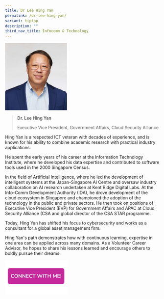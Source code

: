 ```yaml
---
title: Dr Lee Hing Yan
permalink: /dr-lee-hing-yan/
variant: tiptap
description: ""
third_nav_title: Infocomm & Technology
---
```

<p></p>
<div class="isomer-image-wrapper">
<img style="width: 40%;" height="auto" width="100%" alt="" src="/images/Profile Photos/Lee_Hing_Yan_1_copy.jpg">
</div>
<p></p>
<blockquote>
<p><strong>Dr. Lee Hing Yan</strong>
</p>
<p>Executive Vice President, Government Affairs, Cloud Security Alliance</p>
</blockquote>
<p>Hing Yan is a respected ICT veteran with decades of experience, and is
known for his ability to combine academic research with practical industry
applications.</p>
<p>He spent the early years of his career at the Information Technology Institute,
where he developed his data expertise and contributed to software tools
used in the 2000 Singapore Census.</p>
<p>In the field of Artificial Intelligence, where he led the development
of intelligent systems at the Japan-Singapore AI Centre and oversaw industry
collaboration on AI research undertaken at Kent Ridge Digital Labs. At
the Info-Comm Development Authority (IDA), he drove development of the
cloud ecosystem in SIngapore and championed the adoption of the technology
in the public and private sectors. He then took on positions of Executive
Vice President (EVP) for Government Affairs and APAC at Cloud Security
Alliance (CSA and global director of the CSA STAR programme.</p>
<p>Today, Hing Yan has shifted his focus to cybersecurity and works as a
consultant for a global asset management firm.</p>
<p>Hing Yan's path demonstrates how with continuous learning, expertise in
one area can be applied across many domains. As a Volunteer Career Advisor,
he hopes to share his lessons learned and encourage others to boldly pursue
their dreams.</p>
<p></p><a class="isomer-image-wrapper" href="https://form.gov.sg/677f3566e7b72f64b6a4f77e"><img style="width: 40%;" height="auto" width="100%" alt="" src="/images/CONNECT_WITH_ME.png"></a>
<p></p>
<p></p>